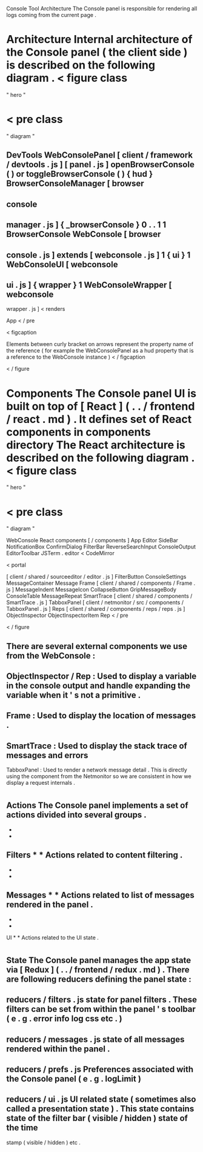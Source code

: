 #
Console
Tool
Architecture
The
Console
panel
is
responsible
for
rendering
all
logs
coming
from
the
current
page
.
#
#
Architecture
Internal
architecture
of
the
Console
panel
(
the
client
side
)
is
described
on
the
following
diagram
.
<
figure
class
=
"
hero
"
>
<
pre
class
=
"
diagram
"
>
DevTools
WebConsolePanel
[
client
/
framework
/
devtools
.
js
]
[
panel
.
js
]
openBrowserConsole
(
)
or
toggleBrowserConsole
(
)
{
hud
}
BrowserConsoleManager
[
browser
-
console
-
manager
.
js
]
{
_browserConsole
}
0
.
.
1
1
BrowserConsole
WebConsole
[
browser
-
console
.
js
]
extends
[
webconsole
.
js
]
1
{
ui
}
1
WebConsoleUI
[
webconsole
-
ui
.
js
]
{
wrapper
}
1
WebConsoleWrapper
[
webconsole
-
wrapper
.
js
]
<
renders
>
App
<
/
pre
>
<
figcaption
>
Elements
between
curly
bracket
on
arrows
represent
the
property
name
of
the
reference
(
for
example
the
WebConsolePanel
as
a
hud
property
that
is
a
reference
to
the
WebConsole
instance
)
<
/
figcaption
>
<
/
figure
>
#
#
Components
The
Console
panel
UI
is
built
on
top
of
[
React
]
(
.
.
/
frontend
/
react
.
md
)
.
It
defines
set
of
React
components
in
components
directory
The
React
architecture
is
described
on
the
following
diagram
.
<
figure
class
=
"
hero
"
>
<
pre
class
=
"
diagram
"
>
WebConsole
React
components
[
/
components
]
App
Editor
SideBar
NotificationBox
ConfirmDialog
FilterBar
ReverseSearchInput
ConsoleOutput
EditorToolbar
JSTerm
.
editor
<
CodeMirror
>
<
portal
>
[
client
/
shared
/
sourceeditor
/
editor
.
js
]
FilterButton
ConsoleSettings
MessageContainer
Message
Frame
[
client
/
shared
/
components
/
Frame
.
js
]
MessageIndent
MessageIcon
CollapseButton
GripMessageBody
ConsoleTable
MessageRepeat
SmartTrace
[
client
/
shared
/
components
/
SmartTrace
.
js
]
TabboxPanel
[
client
/
netmonitor
/
src
/
components
/
TabboxPanel
.
js
]
Reps
[
client
/
shared
/
components
/
reps
/
reps
.
js
]
ObjectInspector
ObjectInspectorItem
Rep
<
/
pre
>
<
/
figure
>
There
are
several
external
components
we
use
from
the
WebConsole
:
-
ObjectInspector
/
Rep
:
Used
to
display
a
variable
in
the
console
output
and
handle
expanding
the
variable
when
it
'
s
not
a
primitive
.
-
Frame
:
Used
to
display
the
location
of
messages
.
-
SmartTrace
:
Used
to
display
the
stack
trace
of
messages
and
errors
-
TabboxPanel
:
Used
to
render
a
network
message
detail
.
This
is
directly
using
the
component
from
the
Netmonitor
so
we
are
consistent
in
how
we
display
a
request
internals
.
#
#
Actions
The
Console
panel
implements
a
set
of
actions
divided
into
several
groups
.
-
*
*
Filters
*
*
Actions
related
to
content
filtering
.
-
*
*
Messages
*
*
Actions
related
to
list
of
messages
rendered
in
the
panel
.
-
*
*
UI
*
*
Actions
related
to
the
UI
state
.
#
#
#
State
The
Console
panel
manages
the
app
state
via
[
Redux
]
(
.
.
/
frontend
/
redux
.
md
)
.
There
are
following
reducers
defining
the
panel
state
:
-
reducers
/
filters
.
js
state
for
panel
filters
.
These
filters
can
be
set
from
within
the
panel
'
s
toolbar
(
e
.
g
.
error
info
log
css
etc
.
)
-
reducers
/
messages
.
js
state
of
all
messages
rendered
within
the
panel
.
-
reducers
/
prefs
.
js
Preferences
associated
with
the
Console
panel
(
e
.
g
.
logLimit
)
-
reducers
/
ui
.
js
UI
related
state
(
sometimes
also
called
a
presentation
state
)
.
This
state
contains
state
of
the
filter
bar
(
visible
/
hidden
)
state
of
the
time
-
stamp
(
visible
/
hidden
)
etc
.
